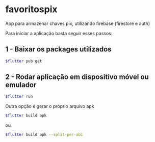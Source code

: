 # favoritospix

App para armazenar chaves pix, utilizando firebase (firestore e auth)

Para iniciar a aplicação basta seguir esses passos:

## 1 - Baixar os packages utilizados 
```bash
$flutter pub get 
```
## 2 - Rodar aplicação em dispositivo móvel ou emulador 
```bash
$flutter run 
```

Outra opção é gerar o próprio arquivo apk
```bash
$flutter build apk
```
ou
```bash
$flutter build apk --split-per-abi
```

